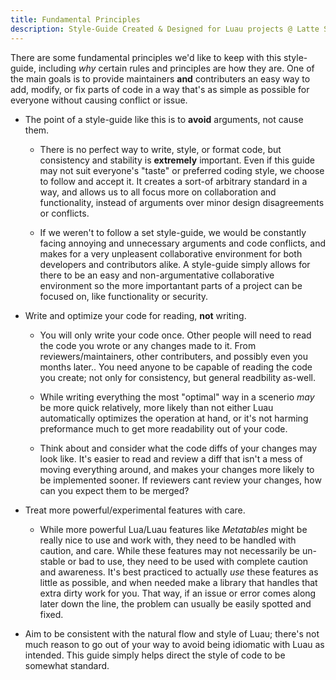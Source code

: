 ```yaml
---
title: Fundamental Principles
description: Style-Guide Created & Designed for Luau projects @ Latte Softworks
---
```


There are some fundamental principles we'd like to keep with this style-guide, including *why* certain rules and principles are how they are. One of the main goals is to provide maintainers **and** contributers an easy way to add, modify, or fix parts of code in a way that's as simple as possible for everyone without causing conflict or issue.

- The point of a style-guide like this is to **avoid** arguments, not cause them.

    - There is no perfect way to write, style, or format code, but consistency and stability is **extremely** important. Even if this guide may not suit everyone's "taste" or preferred coding style, we choose to follow and accept it. It creates a sort-of arbitrary standard in a way, and allows us to all focus more on collaboration and functionality, instead of arguments over minor design disagreements or conflicts.

    - If we weren't to follow a set style-guide, we would be constantly facing annoying and unnecessary arguments and code conflicts, and makes for a very unpleasent collaborative environment for both developers and contributors alike. A style-guide simply allows for there to be an easy and non-argumentative collaborative environment so the more importantant parts of a project can be focused on, like functionality or security.

- Write and optimize your code for reading, **not** writing.

    - You will only write your code once. Other people will need to read the code you wrote or any changes made to it. From reviewers/maintainers, other contributers, and possibly even you months later.. You need anyone to be capable of reading the code you create; not only for consistency, but general readbility as-well.

    - While writing everything the most "optimal" way in a scenerio *may* be more quick relatively, more likely than not either Luau automatically optimizes the operation at hand, or it's not harming preformance much to get more readability out of your code.

    - Think about and consider what the code diffs of your changes may look like. It's easier to read and review a diff that isn't a mess of moving everything around, and makes your changes more likely to be implemented sooner. If reviewers cant review your changes, how can you expect them to be merged?

- Treat more powerful/experimental features with care.
    - While more powerful Lua/Luau features like *Metatables* might be really nice to use and work with, they need to be handled with caution, and care. While these features may not necessarily be un-stable or bad to use, they need to be used with complete caution and awareness. It's best practiced to actually *use* these features as little as possible, and when needed make a library that handles that extra dirty work for you. That way, if an issue or error comes along later down the line, the problem can usually be easily spotted and fixed.

- Aim to be consistent with the natural flow and style of Luau; there's not much reason to go out of your way to avoid being idiomatic with Luau as intended. This guide simply helps direct the style of code to be somewhat standard.
